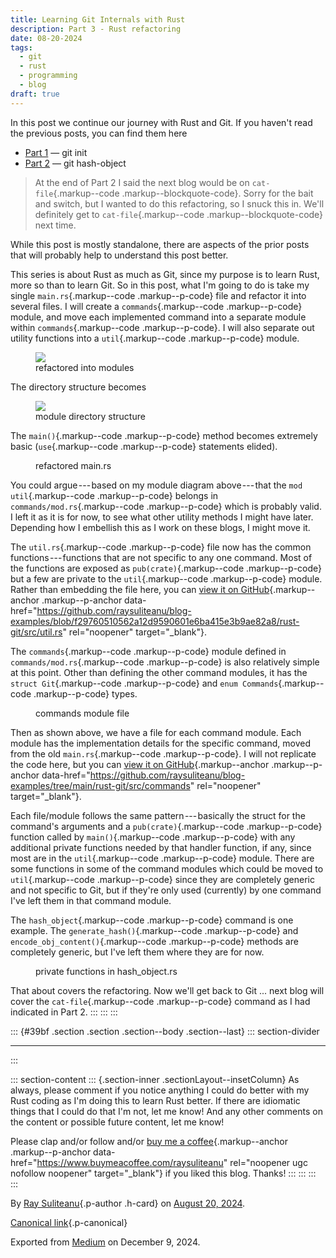 ```yaml
---
title: Learning Git Internals with Rust
description: Part 3 - Rust refactoring
date: 08-20-2024
tags:
  - git
  - rust
  - programming
  - blog
draft: true
---
```


In this post we continue our journey with Rust and Git. If you haven't
read the previous posts, you can find them here

- [Part 1](learning-git-pt1) — git init
- [Part 2](learning-git-pt2) — git hash-object

> At the end of Part 2 I said the next blog would be on
> `cat-file`{.markup--code .markup--blockquote-code}. Sorry for the bait
> and switch, but I wanted to do this refactoring, so I snuck this in.
> We'll definitely get to `cat-file`{.markup--code
> .markup--blockquote-code} next time.

While this post is mostly standalone, there are aspects of the prior
posts that will probably help to understand this post better.

This series is about Rust as much as Git, since my purpose is to learn
Rust, more so than to learn Git. So in this post, what I'm going to do
is take my single `main.rs`{.markup--code .markup--p-code} file and
refactor it into several files. I will create a `commands`{.markup--code
.markup--p-code} module, and move each implemented command into a
separate module within `commands`{.markup--code .markup--p-code}. I will
also separate out utility functions into a `util`{.markup--code
.markup--p-code} module.

<figure id="384a" class="graf graf--figure graf-after--p">
<img
src="https://cdn-images-1.medium.com/max/800/1*OhQjPz-I_nmLBZOBpJkl9A.png"
class="graf-image" data-image-id="1*OhQjPz-I_nmLBZOBpJkl9A.png"
data-width="736" data-height="531" />
<figcaption>refactored into modules</figcaption>
</figure>

The directory structure becomes

<figure id="c7b6" class="graf graf--figure graf-after--p">
<img
src="https://cdn-images-1.medium.com/max/800/1*OI_pZ-tl0qjDw6gjHLkohA.png"
class="graf-image" data-image-id="1*OI_pZ-tl0qjDw6gjHLkohA.png"
data-width="234" data-height="213" />
<figcaption>module directory structure</figcaption>
</figure>

The `main()`{.markup--code .markup--p-code} method becomes extremely
basic (`use`{.markup--code .markup--p-code} statements elided).

<figure id="357f" class="graf graf--figure graf--iframe graf-after--p">

<figcaption>refactored main.rs</figcaption>
</figure>

You could argue --- based on my module diagram above --- that the
`mod util`{.markup--code .markup--p-code} belongs in
`commands/mod.rs`{.markup--code .markup--p-code} which is probably
valid. I left it as it is for now, to see what other utility methods I
might have later. Depending how I embellish this as I work on these
blogs, I might move it.

The `util.rs`{.markup--code .markup--p-code} file now has the common
functions --- functions that are not specific to any one command. Most
of the functions are exposed as `pub(crate)`{.markup--code
.markup--p-code} but a few are private to the `util`{.markup--code
.markup--p-code} module. Rather than embedding the file here, you can
[view it on
GitHub](https://github.com/raysuliteanu/blog-examples/blob/f29760510562a12d9590601e6ba415e3b9ae82a8/rust-git/src/util.rs){.markup--anchor
.markup--p-anchor
data-href="<https://github.com/raysuliteanu/blog-examples/blob/f29760510562a12d9590601e6ba415e3b9ae82a8/rust-git/src/util.rs>"
rel="noopener" target="\_blank"}.

The `commands`{.markup--code .markup--p-code} module defined in
`commands/mod.rs`{.markup--code .markup--p-code} is also relatively
simple at this point. Other than defining the other command modules, it
has the `struct Git`{.markup--code .markup--p-code} and
`enum Commands`{.markup--code .markup--p-code} types.

<figure id="de9e" class="graf graf--figure graf--iframe graf-after--p">

<figcaption>commands module file</figcaption>
</figure>

Then as shown above, we have a file for each command module. Each module
has the implementation details for the specific command, moved from the
old `main.rs`{.markup--code .markup--p-code}. I will not replicate the
code here, but you can [view it on
GitHub](https://github.com/raysuliteanu/blog-examples/tree/main/rust-git/src/commands){.markup--anchor
.markup--p-anchor
data-href="<https://github.com/raysuliteanu/blog-examples/tree/main/rust-git/src/commands>"
rel="noopener" target="\_blank"}.

Each file/module follows the same pattern --- basically the struct for
the command's arguments and a `pub(crate)`{.markup--code
.markup--p-code} function called by `main()`{.markup--code
.markup--p-code} with any additional private functions needed by that
handler function, if any, since most are in the `util`{.markup--code
.markup--p-code} module. There are some functions in some of the command
modules which could be moved to `util`{.markup--code .markup--p-code}
since they are completely generic and not specific to Git, but if
they're only used (currently) by one command I've left them in that
command module.

The `hash_object`{.markup--code .markup--p-code} command is one example.
The `generate_hash()`{.markup--code .markup--p-code} and
`encode_obj_content()`{.markup--code .markup--p-code} methods are
completely generic, but I've left them where they are for now.

<figure id="b7c4" class="graf graf--figure graf--iframe graf-after--p">

<figcaption>private functions in hash_object.rs</figcaption>
</figure>

That about covers the refactoring. Now we'll get back to Git ... next
blog will cover the `cat-file`{.markup--code .markup--p-code} command as
I had indicated in Part 2.
:::
:::
:::

::: {#39bf .section .section .section--body .section--last}
::: section-divider

---

:::

::: section-content
::: {.section-inner .sectionLayout--insetColumn}
As always, please comment if you notice anything I could do better with
my Rust coding as I'm doing this to learn Rust better. If there are
idiomatic things that I could do that I'm not, let me know! And any
other comments on the content or possible future content, let me know!

Please clap and/or follow and/or [buy me a
coffee](https://www.buymeacoffee.com/raysuliteanu){.markup--anchor
.markup--p-anchor data-href="<https://www.buymeacoffee.com/raysuliteanu>"
rel="noopener ugc nofollow noopener" target="\_blank"} if you liked this
blog. Thanks!
:::
:::
:::
:::

By [Ray Suliteanu](https://medium.com/@raysuliteanu){.p-author .h-card}
on [August 20, 2024](https://medium.com/p/09aa49320a81).

[Canonical
link](https://medium.com/@raysuliteanu/learning-git-internals-with-rust-09aa49320a81){.p-canonical}

Exported from [Medium](https://medium.com) on December 9, 2024.
